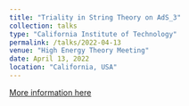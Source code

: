 ```yaml
---
title: "Triality in String Theory on AdS_3"
collection: talks
type: "California Institute of Technology"
permalink: /talks/2022-04-13
venue: "High Energy Theory Meeting"
date: April 13, 2022
location: "California, USA"
---
```


[More information here](https://www.theory.caltech.edu/seminars/high-energy-theory-informal-meeting/high-energy-theory-informal-meeting-2021-2022)
